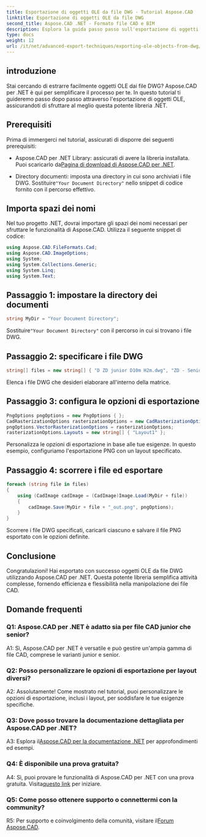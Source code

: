 ```yaml
---
title: Esportazione di oggetti OLE da file DWG - Tutorial Aspose.CAD
linktitle: Esportazione di oggetti OLE da file DWG
second_title: Aspose.CAD .NET - Formato file CAD e BIM
description: Esplora la guida passo passo sull'esportazione di oggetti OLE da file DWG utilizzando Aspose.CAD per .NET. Migliora le tue capacità di manipolazione dei file CAD senza sforzo.
type: docs
weight: 12
url: /it/net/advanced-export-techniques/exporting-ole-objects-from-dwg/
---
```

## introduzione

Stai cercando di estrarre facilmente oggetti OLE dai file DWG? Aspose.CAD per .NET è qui per semplificare il processo per te. In questo tutorial ti guideremo passo dopo passo attraverso l'esportazione di oggetti OLE, assicurandoti di sfruttare al meglio questa potente libreria .NET. 

## Prerequisiti

Prima di immergerci nel tutorial, assicurati di disporre dei seguenti prerequisiti:

-  Aspose.CAD per .NET Library: assicurati di avere la libreria installata. Puoi scaricarlo da[Pagina di download di Aspose.CAD per .NET](https://releases.aspose.com/cad/net/).

-  Directory documenti: imposta una directory in cui sono archiviati i file DWG. Sostituire`"Your Document Directory"` nello snippet di codice fornito con il percorso effettivo.

## Importa spazi dei nomi

Nel tuo progetto .NET, dovrai importare gli spazi dei nomi necessari per sfruttare le funzionalità di Aspose.CAD. Utilizza il seguente snippet di codice:

```csharp
using Aspose.CAD.FileFormats.Cad;
using Aspose.CAD.ImageOptions;
using System;
using System.Collections.Generic;
using System.Linq;
using System.Text;
```

## Passaggio 1: impostare la directory dei documenti

```csharp
string MyDir = "Your Document Directory";
```

 Sostituire`"Your Document Directory"` con il percorso in cui si trovano i file DWG.

## Passaggio 2: specificare i file DWG

```csharp
string[] files = new string[] { "D ZD junior D10m H2m.dwg", "ZD - Senior D6m H2m45.dwg" };
```

Elenca i file DWG che desideri elaborare all'interno della matrice.

## Passaggio 3: configura le opzioni di esportazione

```csharp
PngOptions pngOptions = new PngOptions { };
CadRasterizationOptions rasterizationOptions = new CadRasterizationOptions();
pngOptions.VectorRasterizationOptions = rasterizationOptions;
rasterizationOptions.Layouts = new string[] { "Layout1" };
```

Personalizza le opzioni di esportazione in base alle tue esigenze. In questo esempio, configuriamo l'esportazione PNG con un layout specificato.

## Passaggio 4: scorrere i file ed esportare

```csharp
foreach (string file in files)
{
    using (CadImage cadImage = (CadImage)Image.Load(MyDir + file))
    {
        cadImage.Save(MyDir + file + "_out.png", pngOptions);
    }
}
```

Scorrere i file DWG specificati, caricarli ciascuno e salvare il file PNG esportato con le opzioni definite.

## Conclusione

Congratulazioni! Hai esportato con successo oggetti OLE da file DWG utilizzando Aspose.CAD per .NET. Questa potente libreria semplifica attività complesse, fornendo efficienza e flessibilità nella manipolazione dei file CAD.

## Domande frequenti

### Q1: Aspose.CAD per .NET è adatto sia per file CAD junior che senior?

A1: Sì, Aspose.CAD per .NET è versatile e può gestire un'ampia gamma di file CAD, comprese le varianti junior e senior.

### Q2: Posso personalizzare le opzioni di esportazione per layout diversi?

A2: Assolutamente! Come mostrato nel tutorial, puoi personalizzare le opzioni di esportazione, inclusi i layout, per soddisfare le tue esigenze specifiche.

### Q3: Dove posso trovare la documentazione dettagliata per Aspose.CAD per .NET?

 A3: Esplora il[Aspose.CAD per la documentazione .NET](https://reference.aspose.com/cad/net/) per approfondimenti ed esempi.

### Q4: È disponibile una prova gratuita?

 A4: Sì, puoi provare le funzionalità di Aspose.CAD per .NET con una prova gratuita. Visita[questo link](https://releases.aspose.com/) per iniziare.

### Q5: Come posso ottenere supporto o connettermi con la community?

 R5: Per supporto e coinvolgimento della comunità, visitare il[Forum Aspose.CAD](https://forum.aspose.com/c/cad/19).